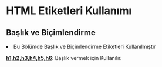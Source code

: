 <h1>HTML Etiketleri Kullanımı </h1>

<h2> Başlık ve Biçimlendirme </h2>
<p><li>Bu Bölümde Başlık ve Biçimlendirme Etiketleri Kullanılmıştır </li> </p>
<p> <b> <ins>h1,h2,h3,h4,h5,h6</ins></b>: Başlık vermek için Kullanılır.</p>
